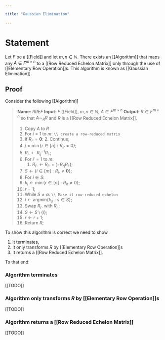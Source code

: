 ```yaml
---

title: "Gaussian Elimination"

---
```

# Statement
Let $F$ be a [[Field]] and let $m,n \in \mathbb{N}$. There exists an [[Algorithm]] that maps any $A \in F^{m \times n}$ to a [[Row Reduced Echelon Matrix]] only through the use of [[Elementary Row Operation]]s. This algorithm is known as [[Gaussian Elimination]].

## Proof
Consider the following [[Algorithm]]

> **Name**: *RREF*
> **Input**: $F$ [[Field]], $m, n \in \mathbb{N}$, $A \in F^{m \times n}$
> **Output**: $R \in F^{m \times n}$ so that $A \sim_{R} R$ and $R$ is a [[Row Reduced Echelon Matrix]].
> 1. Copy $A$ to $R$
> 3. For $i=1$ to $m$: `\\ create a row-reduced matrix`
> 	2. if $R_{i \cdot } = \mathbf{0}$:
> 		2. Continue;
> 	3. $j = \min\limits \{r \in [n] : R_{ir} \neq 0\}$;
> 	4. $R_{i \cdot}  \leftarrow R_{ij}^{-1} R_{i \cdot}$;
> 	7. For $i'=1$ to $m$:
> 		1. $R_{i' \cdot}  \leftarrow R_{i' \cdot} + (-R_{rj} R_{i \cdot})$;
> 3. $S  \leftarrow \{i \in [m] : R_{i \cdot} \neq \mathbf{0}\}$;
> 4. For $i \in S$:
> 	1. $k_{i}  \leftarrow \min\limits \{r \in [n] : R_{ir} \neq 0\}$;
> 5. $r = 1$;
> 6. While $S \neq \emptyset$:  `\\ Make it row-reduced echelon`
> 	1. $i  \leftarrow \text{argmin}\{k_{s} : s \in S \}$;
> 	2. Swap $R_{r \cdot}$ with $R_{i \cdot}$;
> 	3. $S  \leftarrow S \setminus \{i\}$;
> 	4. $r  \leftarrow r + 1$;
> 8. Return $R$;

To show this algorithm is correct we need to show
1. it terminates,
2. It only transforms $R$ by [[Elementary Row Operation]]s
3. It returns a [[Row Reduced Echelon Matrix]].

To that end:

### Algorithm terminates
[[TODO]]

### Algorithm only transforms $R$ by [[Elementary Row Operation]]s
[[TODO]]

### Algorithm returns a [[Row Reduced Echelon Matrix]]
[[TODO]]